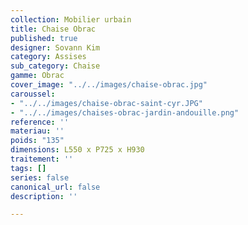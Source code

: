 ```yaml
---
collection: Mobilier urbain
title: Chaise Obrac
published: true
designer: Sovann Kim
category: Assises
sub_category: Chaise
gamme: Obrac
cover_image: "../../images/chaise-obrac.jpg"
caroussel:
- "../../images/chaise-obrac-saint-cyr.JPG"
- "../../images/chaises-obrac-jardin-andouille.png"
reference: ''
materiau: ''
poids: "135"
dimensions: L550 x P725 x H930
traitement: ''
tags: []
series: false
canonical_url: false
description: ''

---
```

